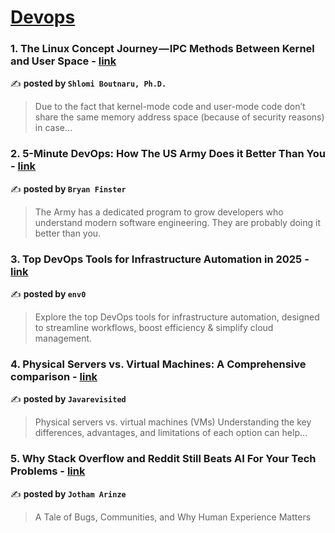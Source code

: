 
<h1><a href=https://medium.com/tag/devops/recommended target="_blank" rel="noopener noreferrer">Devops</a></h1>
<h3>1. The Linux Concept Journey — IPC Methods Between Kernel and User Space - <a href="https://medium.com/@boutnaru/the-linux-concept-journey-ipc-methods-between-kernel-and-user-space-3cde144341e9" target="_blank" rel="noopener noreferrer">link</a></h3>

✍️ **posted by `Shlomi Boutnaru, Ph.D.`**

<blockquote>Due to the fact that kernel-mode code and user-mode code don’t share the same memory address space (because of security reasons) in case…</blockquote>

<h3>2. 5-Minute DevOps: How The US Army Does it Better Than You - <a href="https://medium.com/@bdfinst/5-minute-devops-how-the-us-army-does-it-better-than-you-67797addbdf7" target="_blank" rel="noopener noreferrer">link</a></h3>

✍️ **posted by `Bryan Finster`**

<blockquote>The Army has a dedicated program to grow developers who understand modern software engineering. They are probably doing it better than you.</blockquote>

<h3>3. Top DevOps Tools for Infrastructure Automation in 2025 - <a href="https://medium.com/env0/top-devops-tools-for-infrastructure-automation-in-2025-cae2288e8314" target="_blank" rel="noopener noreferrer">link</a></h3>

✍️ **posted by `env0`**

<blockquote>Explore the top DevOps tools for infrastructure automation, designed to streamline workflows, boost efficiency & simplify cloud management.</blockquote>

<h3>4. Physical Servers vs. Virtual Machines: A Comprehensive comparison - <a href="https://medium.com/javarevisited/physical-servers-vs-virtual-machines-a-comprehensive-comparison-158791b98569" target="_blank" rel="noopener noreferrer">link</a></h3>

✍️ **posted by `Javarevisited`**

<blockquote>Physical servers vs. virtual machines (VMs) Understanding the key differences, advantages, and limitations of each option can help…</blockquote>

<h3>5. Why Stack Overflow and Reddit Still Beats AI For Your Tech Problems - <a href="https://medium.com/@DevOpsTrenches/why-stack-overflow-and-reddit-still-beats-ai-for-your-tech-problems-b61f5bb41d6d" target="_blank" rel="noopener noreferrer">link</a></h3>

✍️ **posted by `Jotham Arinze`**

<blockquote>A Tale of Bugs, Communities, and Why Human Experience Matters</blockquote>

